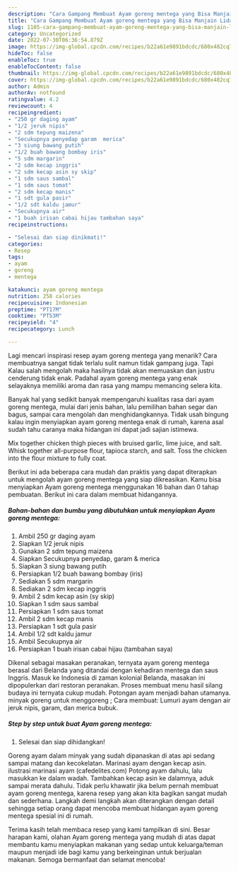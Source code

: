```yaml
---
description: "Cara Gampang Membuat Ayam goreng mentega yang Bisa Manjain Lidah, Buat Buka Puasa Menggugah Selera"
title: "Cara Gampang Membuat Ayam goreng mentega yang Bisa Manjain Lidah, Buat Buka Puasa Menggugah Selera"
slug: 1105-cara-gampang-membuat-ayam-goreng-mentega-yang-bisa-manjain-lidah-buat-buka-puasa-menggugah-selera
category: Uncategorized
date: 2022-07-30T06:36:54.879Z
image: https://img-global.cpcdn.com/recipes/b22a61e9891bdcdc/680x482cq70/ayam-goreng-mentega-foto-resep-utama.jpg
hideToc: false
enableToc: true
enableTocContent: false
thumbnail: https://img-global.cpcdn.com/recipes/b22a61e9891bdcdc/680x482cq70/ayam-goreng-mentega-foto-resep-utama.jpg
cover: https://img-global.cpcdn.com/recipes/b22a61e9891bdcdc/680x482cq70/ayam-goreng-mentega-foto-resep-utama.jpg
author: Admin
authorAv: notfound
ratingvalue: 4.2
reviewcount: 4
recipeingredient:
- "250 gr daging ayam"
- "1/2 jeruk nipis"
- "2 sdm tepung maizena"
- "Secukupnya penyedap garam  merica"
- "3 siung bawang putih"
- "1/2 buah bawang bombay iris"
- "5 sdm margarin"
- "2 sdm kecap inggris"
- "2 sdm kecap asin sy skip"
- "1 sdm saus sambal"
- "1 sdm saus tomat"
- "2 sdm kecap manis"
- "1 sdt gula pasir"
- "1/2 sdt kaldu jamur"
- "Secukupnya air"
- "1 buah irisan cabai hijau tambahan saya"
recipeinstructions:

- "Selesai dan siap dinikmati!"
categories:
- Resep
tags:
- ayam
- goreng
- mentega

katakunci: ayam goreng mentega 
nutrition: 258 calories
recipecuisine: Indonesian
preptime: "PT17M"
cooktime: "PT53M"
recipeyield: "4"
recipecategory: Lunch

---
```



Lagi mencari inspirasi resep ayam goreng mentega yang menarik? Cara membuatnya sangat tidak terlalu sulit namun tidak gampang juga. Tapi Kalau salah mengolah maka hasilnya tidak akan memuaskan dan justru cenderung tidak enak. Padahal ayam goreng mentega yang enak selayaknya memiliki aroma dan rasa yang mampu memancing selera kita.


Banyak hal yang sedikit banyak mempengaruhi kualitas rasa dari ayam goreng mentega, mulai dari jenis bahan, lalu pemilihan bahan segar dan bagus, sampai cara mengolah dan menghidangkannya. Tidak usah bingung kalau ingin menyiapkan ayam goreng mentega enak di rumah, karena asal sudah tahu caranya maka hidangan ini dapat jadi sajian istimewa.

Mix together chicken thigh pieces with bruised garlic, lime juice, and salt. Whisk together all-purpose flour, tapioca starch, and salt. Toss the chicken into the flour mixture to fully coat.


Berikut ini ada beberapa cara mudah dan praktis yang dapat diterapkan untuk mengolah ayam goreng mentega yang siap dikreasikan. Kamu bisa menyiapkan Ayam goreng mentega menggunakan 16 bahan dan 0 tahap pembuatan. Berikut ini cara dalam membuat hidangannya.

<!--inarticleads1-->

##### Bahan-bahan dan bumbu yang dibutuhkan untuk menyiapkan Ayam goreng mentega:

1. Ambil 250 gr daging ayam
1. Siapkan 1/2 jeruk nipis
1. Gunakan 2 sdm tepung maizena
1. Siapkan Secukupnya penyedap, garam &amp; merica
1. Siapkan 3 siung bawang putih
1. Persiapkan 1/2 buah bawang bombay (iris)
1. Sediakan 5 sdm margarin
1. Sediakan 2 sdm kecap inggris
1. Ambil 2 sdm kecap asin (sy skip)
1. Siapkan 1 sdm saus sambal
1. Persiapkan 1 sdm saus tomat
1. Ambil 2 sdm kecap manis
1. Persiapkan 1 sdt gula pasir
1. Ambil 1/2 sdt kaldu jamur
1. Ambil Secukupnya air
1. Persiapkan 1 buah irisan cabai hijau (tambahan saya)


Dikenal sebagai masakan peranakan, ternyata ayam goreng mentega berasal dari Belanda yang ditandai dengan kehadiran mentega dan saus Inggris. Masuk ke Indonesia di zaman kolonial Belanda, masakan ini dipopulerkan dari restoran peranakan. Proses membuat menu hasil silang budaya ini ternyata cukup mudah. Potongan ayam menjadi bahan utamanya. minyak goreng untuk menggoreng ; Cara membuat: Lumuri ayam dengan air jeruk nipis, garam, dan merica bubuk. 

<!--inarticleads2-->

##### Step by step untuk buat Ayam goreng mentega:


1. Selesai dan siap dihidangkan!

Goreng ayam dalam minyak yang sudah dipanaskan di atas api sedang sampai matang dan kecokelatan. Marinasi ayam dengan kecap asin. ilustrasi marinasi ayam (cafedelites.com) Potong ayam dahulu, lalu masukkan ke dalam wadah. Tambahkan kecap asin ke dalamnya, aduk sampai merata dahulu. Tidak perlu khawatir jika belum pernah membuat ayam goreng mentega, karena resep yang akan kita bagikan sangat mudah dan sederhana. Langkah demi langkah akan diterangkan dengan detail sehingga setiap orang dapat mencoba membuat hidangan ayam goreng mentega spesial ini di rumah. 

Terima kasih telah membaca resep yang kami tampilkan di sini. Besar harapan kami, olahan Ayam goreng mentega yang mudah di atas dapat membantu kamu menyiapkan makanan yang sedap untuk keluarga/teman maupun menjadi ide bagi kamu yang berkeinginan untuk berjualan makanan. Semoga bermanfaat dan selamat mencoba!
